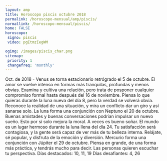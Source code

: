 ```yaml
---
layout: amp
title: Horoscopo piscis octubre 2018 
permalink: /horoscopo-mensual/amp/piscis/
normallink: /horoscopo-mensual/piscis/
home: FALSE
horoscopo:
 signo: piscis
 video: pgEtmzIegWM

ogimg: /images/piscis_char.png
sitemap:
 priority: 1
 changefreq: 'monthly'
---
```



Oct. de 2018 - Venus se torna estacionario retrógrado el 5 de octubre. El amor se vuelve intenso en formas más tranquilas, profundas y menos obvias. Examina y cultiva una relación, pero trata de posponer cualquier compromiso formal hasta después del 16 de noviembre. 
Piensa lo que quieras durante la luna nueva del día 8, pero la verdad se volverá obvia. Reconoce la realidad de una situación, y mira un conflicto dar un giro y así sanarse solo. 
La luna forma una conjunción con Neptuno el 20 de octubre. Buenas amistades y buenas conversaciones podrían impulsar un nuevo sueño. Esto por sí solo mejora la moral. A veces es bueno soñar. 
El mundo es un lugar hermoso durante la luna llena del día 24. Tu satisfacción será contagiosa, y la gente será capaz de ver más de tu belleza interna. Relájate, sé popular, y disfruta de la emoción y diversión. 
Mercurio forma una conjunción con Júpiter el 29 de octubre. Piensa en grande, de una forma más práctica, y tendrás mucho para decir. Las personas quieren escuchar tu perspectiva. 
Días destacados: 10, 11, 19
Días desafiantes: 4, 26
